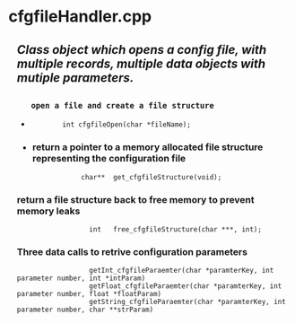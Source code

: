 <h1>cfgfileHandler.cpp</h1>
 
<div style="margin-left: 15px;"><h2><i>
 Class object which opens a config file, with multiple records, multiple data objects with mutiple parameters.
</i><h2>
</div>

<div style="margin-left: 15px;">

<h3> 
       
       open a file and create a file structure
       
</h3>
  
<ul><li>
            
            int cfgfileOpen(char *fileName);
            
</li></ul>

<h3> 
<ul><li>
return a pointer to a memory allocated file structure representing the configuration file 
</li></ul> 
       
</h3>
  
                    char** 	get_cfgfileStructure(void);

<h3>  
 return a file structure back to free memory to prevent memory leaks
</h3>
  
                      int 	free_cfgfileStructure(char ***, int);
  
<h3>  
 Three data calls to retrive configuration parameters
</h3><ul<li>
  
                      getInt_cfgfileParaemter(char *paramterKey, int parameter number, int *intParam)
                      getFloat_cfgfileParaemter(char *paramterKey, int parameter number, float *floatParam)
                      getString_cfgfileParaemter(char *paramterKey, int parameter number, char **strParam)
</ul></li>  

</div>

